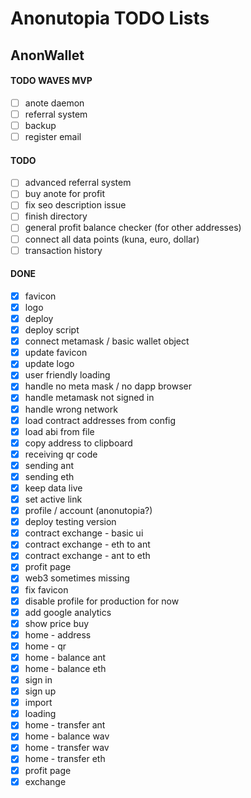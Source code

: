 # Anonutopia TODO Lists

## AnonWallet

#### TODO WAVES MVP

- [ ] anote daemon
- [ ] referral system
- [ ] backup
- [ ] register email

#### TODO

- [ ] advanced referral system
- [ ] buy anote for profit
- [ ] fix seo description issue
- [ ] finish directory
- [ ] general profit balance checker (for other addresses)
- [ ] connect all data points (kuna, euro, dollar)
- [ ] transaction history

#### DONE

- [x] favicon
- [x] logo
- [x] deploy
- [x] deploy script
- [x] connect metamask / basic wallet object
- [x] update favicon
- [x] update logo
- [x] user friendly loading
- [x] handle no meta mask / no dapp browser
- [x] handle metamask not signed in
- [x] handle wrong network
- [x] load contract addresses from config
- [x] load abi from file
- [x] copy address to clipboard
- [x] receiving qr code
- [x] sending ant
- [x] sending eth
- [x] keep data live
- [x] set active link
- [x] profile / account (anonutopia?)
- [x] deploy testing version
- [x] contract exchange - basic ui
- [x] contract exchange - eth to ant
- [x] contract exchange - ant to eth
- [x] profit page
- [x] web3 sometimes missing
- [x] fix favicon
- [x] disable profile for production for now
- [x] add google analytics
- [x] show price buy
- [x] home - address
- [x] home - qr
- [x] home - balance ant
- [x] home - balance eth
- [x] sign in
- [x] sign up
- [x] import
- [x] loading
- [x] home - transfer ant
- [x] home - balance wav
- [x] home - transfer wav
- [x] home - transfer eth
- [x] profit page
- [x] exchange
